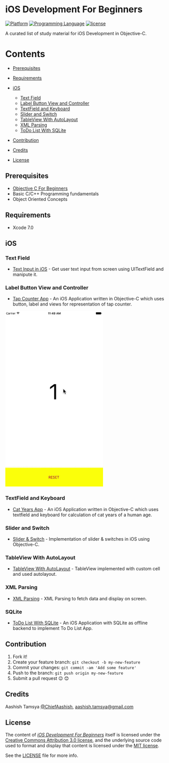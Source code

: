 # iOS Development For Beginners

<!---
Created by Aashish Tamsya on 16/08/16.
Copyright © 2016 Aashish Tamsya. All rights reserved.
-->

[![Platform](https://img.shields.io/badge/platform-ios-lightgrey.svg)]()
[![Programming Language](https://img.shields.io/badge/language-objective--c-ff69b4.svg)]()
[![license](https://img.shields.io/github/license/mashape/apistatus.svg?maxAge=2592000)](/LICENSE.md)

A curated list of study material for iOS Development in Objective-C.


# Contents

-	[Prerequisites](#prerequisites)
-	[Requirements](#requirements)
-	[iOS](#ios)
	-	[Text Field](#text-field)
	-	[Label Button View and Controller](#label-button-view-and-controller)
	-	[TextField and Keyboard](#textField-and-eyboard)
	-	[Slider and Switch](#slider-and-switch)
	-	[TableView With AutoLayout](#tableview-with-autoLayout)
	-	[XML Parsing](#xml-parsing)
	-	[ToDo List With SQLite](#todo-list-with-sqlite)
	
	
-	[Contribution](#contribution)
-	[Credits](#credits)
-	[License](#license)

## Prerequisites

*	[Objective C For Beginners](https://github.com/aashishtamsya/Objective-C-For-Beginners)
*	Basic C/C++ Programming fundamentals
*	Object Oriented Concepts

## Requirements

* Xcode 7.0

## iOS

<!---
Created by Aashish Tamsya on 16/08/16.
Copyright © 2016 Aashish Tamsya. All rights reserved.
-->

### Text Field 

*	[Text Input in iOS](https://github.com/aashishtamsya/Text-Input-in-iOS) - Get user text input from screen using UITextField and manipute it.

### Label Button View and Controller

*	[Tap Counter App](https://github.com/aashishtamsya/Tap-Counter-ObjC) - An iOS Application written in Objective-C which uses button, label and views for representation of tap counter.

![ATTapCounter DEMO](/Resources/ATTapCounter.gif)

### TextField and Keyboard

*	[Cat Years App](https://github.com/aashishtamsya/CatYears) - An iOS Application written in Objective-C which uses textfield and keyboard for calculation of cat years of a human age.

### Slider and Switch

*	[Slider & Switch](https://github.com/aashishtamsya/Sliders-Switch) - Implementation of slider & switches in iOS using Objective-C. 

### TableView With AutoLayout

*	[TableView With AutoLayout](https://github.com/aashishtamsya/TableView-With-AutoLayout) - TableView implemented with custom cell and used autolayout. 

### XML Parsing

*	[XML Parsing](https://github.com/aashishtamsya/XML-Parsing) - XML Parsing to fetch data and display on screen. 

### SQLite

*	[ToDo List With SQLite](https://github.com/aashishtamsya/ToDo-List-Using-SQLite) - An iOS Application with SQLite as offline backend to implement To Do List App. 


## Contribution

1. Fork it!
2. Create your feature branch: `git checkout -b my-new-feature`
3. Commit your changes: `git commit -am 'Add some feature'`
4. Push to the branch: `git push origin my-new-feature`
5. Submit a pull request 😉 😊


## Credits

Aashish Tamsya [@ChiefAashish](https://www.twitter.com/chiefaashish),
aashish.tamsya@gmail.com

## License

The content of [*iOS Development For Beginners*](https://github.com/aashishtamsya/iOS-Developement-Course) itself is licensed under the [Creative Commons Attribution 3.0 license](https://creativecommons.org/licenses/by/3.0/us/deed.en_US), and the underlying source code used to format and display that content is licensed under the [MIT license](https://opensource.org/licenses/mit-license.php).

See the [LICENSE](LICENSE.md) file for more info.